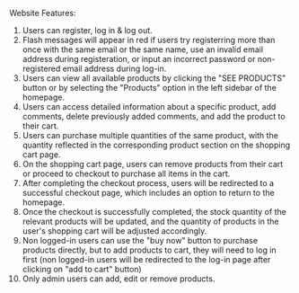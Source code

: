 Website Features:
1. Users can register, log in & log out.
2. Flash messages will appear in red if users try registerring more than once with the same email or the same name, use an invalid email address during registeration, or input an incorrect password or non-registered email address during log-in.
3. Users can view all available products by clicking the "SEE PRODUCTS" button or by selecting the "Products" option in the left sidebar of the homepage.
4. Users can access detailed information about a specific product, add comments, delete previously added comments, and add the product to their cart.
5. Users can purchase multiple quantities of the same product, with the quantity reflected in the corresponding product section on the shopping cart page.
6. On the shopping cart page, users can remove products from their cart or proceed to checkout to purchase all items in the cart.
7. After completing the checkout process, users will be redirected to a successful checkout page, which includes an option to return to the homepage.
8. Once the checkout is successfully completed, the stock quantity of the relevant products will be updated, and the quantity of products in the user's shopping cart will be adjusted accordingly.
9. Non logged-in users can use the "buy now" button to purchase products directly, but to add products to cart, they will need to log in first (non logged-in users will be redirected to the log-in page after clicking on "add to cart" button)
10. Only admin users can add, edit or remove products.
